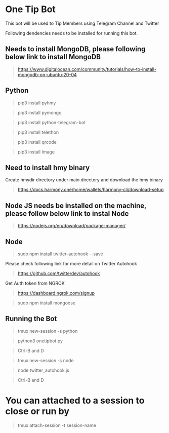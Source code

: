 # One Tip Bot

This bot will be used to Tip Members using Telegram Channel and Twitter

Following dendencies needs to be installed for running this bot.

## Needs to install MongoDB, please following below link to install MongoDB

> https://www.digitalocean.com/community/tutorials/how-to-install-mongodb-on-ubuntu-20-04

## Python
> pip3 install pyhmy

> pip3 install pymongo

> pip3 install python-telegram-bot

> pip3 install telethon

> pip3 install qrcode

> pip3 install Image

## Need to install hmy binary

Create hmydir directory under main directory and download the hmy binary

> https://docs.harmony.one/home/wallets/harmony-cli/download-setup

## Node JS needs be installed on the machine, please follow below link to instal Node

> https://nodejs.org/en/download/package-manager/

## Node 
> sudo npm install twitter-autohook --save

Please check following link for more detail on Twitter Autohook

> https://github.com/twitterdev/autohook

Get Auth token from NGROK
> https://dashboard.ngrok.com/signup

> sudo npm install mongoose

## Running the Bot
> tmux new-session -s python

> python3 onetipbot.py

> Ctrl-B and D

> tmux new-session -s node

> node twitter_autohook.js

> Ctrl-B and D

# You can attached to a session to close or run by 

> tmux attach-session -t session-name
